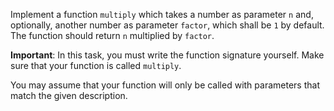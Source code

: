 Implement a function `multiply` which takes a number as parameter `n` and, optionally, another number as parameter `factor`, which shall be `1` by default. The function should return `n` multiplied by `factor`.

**Important**: In this task, you must write the function signature yourself. Make sure that your function is called `multiply`.

You may assume that your function will only be called with parameters that match the given description.
